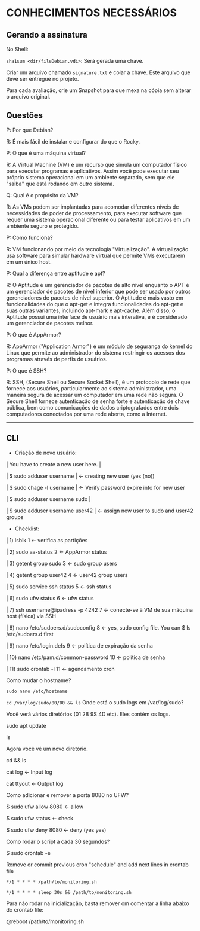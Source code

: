 # CONHECIMENTOS NECESSÁRIOS

## Gerando a assinatura

No Shell:

`sha1sum <dir/fileDebian.vdi>`: Será gerada uma chave.

Criar um arquivo chamado `signature.txt` e colar a chave. Este arquivo que deve ser entregue no projeto.

Para cada avaliação, crie um Snapshot para que mexa na cópia sem alterar o arquivo original.


## Questões

P: Por que Debian?

R: É mais fácil de instalar e configurar do que o Rocky.



P: O que é uma máquina virtual?

R: A Virtual Machine (VM) é um recurso que simula um computador físico para executar programas e aplicativos. Assim você pode executar seu próprio sistema operacional em um  ambiente separado, sem que ele "saiba" que está rodando em outro sistema.



Q: Qual é o propósito da VM?

R: As VMs podem ser implantadas para acomodar diferentes níveis de necessidades de poder de processamento, para executar software que requer uma sistema operacional diferente ou para testar aplicativos em um ambiente seguro e protegido.



P: Como funciona?

R: VM funcionando por meio da tecnologia "Virtualização". A virtualização usa software para simular hardware virtual que permite VMs executarem em um único host.



P: Qual a diferença entre aptitude e apt?

R: O Aptitude é um gerenciador de pacotes de alto nível enquanto o APT é um gerenciador de pacotes de nível inferior que pode ser usado por outros gerenciadores de pacotes de nível superior. O Aptitude é mais vasto em funcionalidades do que o apt-get e integra funcionalidades do apt-get e suas outras variantes, incluindo apt-mark e apt-cache. Além disso, o Aptitude possui uma interface de usuário mais interativa, e é considerado um gerenciador de pacotes melhor.



P: O que é AppArmor?

R: AppArmor ("Application Armor") é um módulo de segurança do kernel do Linux que permite ao administrador do sistema restringir os acessos dos programas através de perfis de usuários.



P: O que é SSH?

R: SSH, (Secure Shell ou Secure Socket Shell), é um protocolo de rede que fornece aos usuários, particularmente ao sistema administrador, uma maneira segura de acessar um computador em uma rede não segura. O Secure Shell fornece autenticação de senha forte e autenticação de chave pública, bem como comunicações de dados criptografados entre dois computadores conectados por uma rede aberta, como a Internet.



---

## CLI

- Criação de novo usuário:

| You have to create a new user here.   |

| $ sudo adduser username               | <- creating new user (yes (no))

| $ sudo chage -l username              | <- Verify password expire info for new user

| $ sudo adduser username sudo          |

| $ sudo adduser username user42        | <- assign new user to sudo and user42 groups

- Checklist:

| 1) lsblk                              1 <- verifica as partições

| 2) sudo aa-status                     2 <- AppArmor status

| 3) getent group sudo                  3 <- sudo group users

| 4) getent group user42                4 <- user42 group users

| 5) sudo service ssh status            5 <- ssh status

| 6) sudo ufw status                    6 <- ufw status

| 7) ssh username@ipadress -p 4242      7 <- conecte-se à VM de sua máquina host (física) via SSH

| 8) nano /etc/sudoers.d/sudoconfig     8 <- yes, sudo config file. You can $ ls /etc/sudoers.d first

| 9) nano /etc/login.defs               9 <- política de expiração da senha

| 10) nano /etc/pam.d/common-password  10 <- política de senha

| 11) sudo crontab -l                  11 <- agendamento cron


Como mudar o hostname?

`sudo nano /etc/hostname`



`cd /var/log/sudo/00/00 && ls`       Onde está o sudo logs em /var/log/sudo?

Você verá vários diretórios (01 2B 9S 4D etc). Eles contém os logs.

sudo apt update

ls

Agora você vê um novo diretório.

cd <nameofnewdirectory> && ls
  
cat log                               <- Input log
                                         
cat ttyout                            <- Output log
  

Como adicionar e remover a porta 8080 no UFW?
  
$ sudo ufw allow 8080                 <- allow
                                         
$ sudo ufw status                     <- check
  
$ sudo ufw deny 8080                  <- deny (yes yes)

Como rodar o script a cada 30 segundos?
                                         
$ sudo crontab -e
                                         
Remove or commit previous cron "schedule" and add next lines in crontab file

`*/1 * * * * /path/to/monitoring.sh`
                                        
`*/1 * * * * sleep 30s && /path/to/monitoring.sh`

Para não rodar na inicialização, basta remover om comentar a linha abaixo do crontab file:

@reboot /path/to/monitoring.sh
